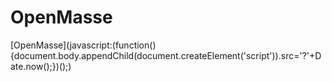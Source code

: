 OpenMasse
=========

[OpenMasse](javascript:(function\(\){document.body.appendChild\(document.createElement\('script'\)\).src='?'+Date.now\(\);\}\)(\);)